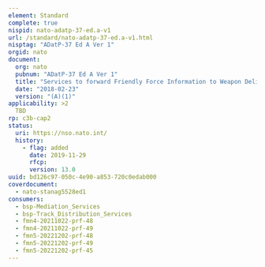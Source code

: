 ```yaml
---
element: Standard
complete: true
nispid: nato-adatp-37-ed.a-v1
url: /standard/nato-adatp-37-ed.a-v1.html
nisptag: "ADatP-37 Ed A Ver 1"
orgid: nato
document:
  org: nato
  pubnum: "ADatP-37 Ed A Ver 1"
  title: "Services to forward Friendly Force Information to Weapon Delivery Assets"
  date: "2018-02-23"
  version: "(A)(1)"
applicability: >2
  TBD
rp: c3b-cap2
status:
  uri: https://nso.nato.int/
  history: 
    - flag: added
      date: 2019-11-29
      rfcp: 
      version: 13.0
uuid: bd126c97-050c-4e90-a853-720c0edab000
coverdocument:
  - nato-stanag5528ed1
consumers:
  - bsp-Mediation_Services
  - bsp-Track_Distribution_Services
  - fmn4-20211022-prf-48
  - fmn4-20211022-prf-49
  - fmn5-20221202-prf-48
  - fmn5-20221202-prf-49
  - fmn5-20221202-prf-45
---
```

